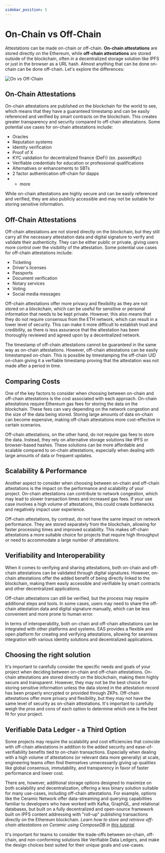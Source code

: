 ```yaml
---
sidebar_position: 5
---
```


# On-Chain vs Off-Chain
Attestations can be made on-chain or off-chain. **On-chain attestations** are stored directly on the Ethereum, while **off-chain attestations** are stored outside of the blockchain, often in a decentralized storage solution like IPFS or just in the browser as a URL hash. Almost anything that can be done on-chain can be done off-chain. Let's explore the differences:

 ![On vs Off-Chain](./img/on-off-v1.png)


## On-Chain Attestations
On-chain attestations are published on the blockchain for the world to see, which means that they have a guaranteed timestamp and can be easily referenced and verified by smart contracts on the blockchain. This creates greater transparency and security compared to off-chain attestations. Some potential use cases for on-chain attestations include:

- Oracles
- Reputation systems
- Identity verification
- Proof of X
- KYC validation for decentralized finance (DeFi) (ex. passedKyc)
- Verifiable credentials for education or professional qualifications
- Alternatives or enhancements to SBTs
- 2 factor authentication off-chain for dapps
- + more

While on-chain attestations are highly secure and can be easily referenced and verified, they are also publicly accessible and may not be suitable for storing sensitive information.

## Off-Chain Attestations
Off-chain attestations are not stored directly on the blockchain, but they still carry all the necessary attestation data and digital signature to verify and validate their authenticity. They can be either public or private, giving users more control over the visibility of the attestation. Some potential use cases for off-chain attestations include:

- Ticketing
- Driver's licenses
- Passports
- Document verification
- Notary services
- Voting
- Social media messages

Off-chain attestations offer more privacy and flexibility as they are not stored on a blockchain, which can be useful for sensitive or personal information that needs to be kept private. However, this also means that they do not require consensus from the ETH network, which can result in a lower level of security. This can make it more difficult to establish trust and credibility, as there is less assurance that the attestation has been thoroughly reviewed and agreed upon by a decentralized network.

The timestamp of off-chain attestations cannot be guaranteed in the same way as on-chain attestations. However, off-chain attestations can be easily timestamped on-chain. This is possible by timestamping the off-chain UID on-chain giving it a verfiable timestamp proving that the attestation was not made after a period in time. 

## Comparing Costs
One of the key factors to consider when choosing between on-chain and off-chain attestations is the cost associated with each approach. On-chain attestations require Ethereum gas fees for storing the data on the blockchain. These fees can vary depending on the network congestion and the size of the data being stored. Storing large amounts of data on-chain can become expensive, making off-chain attestations more cost-effective in certain scenarios.

Off-chain attestations, on the other hand, do not require gas fees to store the data. Instead, they rely on alternative storage solutions like IPFS or browser-based hashes. These solutions can be more affordable and scalable compared to on-chain attestations, especially when dealing with large amounts of data or frequent updates.

## Scalability & Performance
Another aspect to consider when choosing between on-chain and off-chain attestations is the impact on the performance and scalability of your project. On-chain attestations can contribute to network congestion, which may lead to slower transaction times and increased gas fees. If your use case involves a high volume of attestations, this could create bottlenecks and negatively impact user experience.

Off-chain attestations, by contrast, do not have the same impact on network performance. They are stored separately from the blockchain, allowing for faster processing times and improved scalability. This makes off-chain attestations a more suitable choice for projects that require high throughput or need to accommodate a large number of attestations.

## Verifiability and Interoperability
When it comes to verifying and sharing attestations, both on-chain and off-chain attestations can be validated through digital signatures. However, on-chain attestations offer the added benefit of being directly linked to the blockchain, making them easily accessible and verifiable by smart contracts and other decentralized applications.

Off-chain attestations can still be verified, but the process may require additional steps and tools. In some cases, users may need to share the off-chain attestation data and digital signature manually, which can be less convenient and more prone to human error.

In terms of interoperability, both on-chain and off-chain attestations can be integrated with other platforms and systems. EAS provides a flexible and open platform for creating and verifying attestations, allowing for seamless integration with various identity solutions and decentralized applications.

## Choosing the right solution
It's important to carefully consider the specific needs and goals of your project when deciding between on-chain and off-chain attestations. On-chain attestations are stored directly on the blockchain, making them highly secure and transparent. However, they may not be the best choice for storing sensitive information unless the data stored in the attestation record has been properly encrypted or provided through ZKPs. Off-chain attestations offer more privacy and flexibility, but they may not have the same level of security as on-chain attestations. It's important to carefully weigh the pros and cons of each option to determine which one is the best fit for your project.

## Verifiable Data Ledger - a Third Option

Some projects may require the scalability and cost efficiencies that coincide with off-chain attestations in addition to the added security and ease-of-verifiability benefits tied to on-chain transactions. Especially when dealing with a high volume of attestations (or relevant data more generally) at scale, engineering teams often find themselves unnecessarily giving up qualities like global consensus, immutability, and transparency in favor of faster performance and lower cost.

There are, however, additional storage options designed to maximize on both scalability and decentralization, offering a less binary solution suitable for many use-cases, including off-chain attestations. For example, options like the Ceramic Network offer data-streaming and querying capabilities familiar to developers who have worked with Kafka, GraphQL, and relational databases, but built on a fully decentralized and open-source framework built on IPFS content addressing with "roll-up" publishing transactions directly on the Ethereum blockchain. *Learn how to store and retrieve off-chain attestations on Ceramic using ComposeDB in [this tutorial](../tutorials/ceramic-storage.md).*

It's important for teams to consider the trade-offs between on-chain, off-chain, and non-conforming solutions like Verifiable Data Ledgers, and make the design choices best suited for their unique goals and use-cases. 